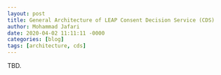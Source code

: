 ```yaml
---
layout: post
title: General Architecture of LEAP Consent Decision Service (CDS)
author: Mohammad Jafari
date: 2020-04-02 11:11:11 -0000
categories: [blog]
tags: [architecture, cds]
---
```

TBD.
